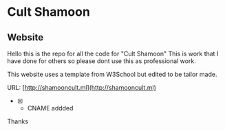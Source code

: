 # Cult Shamoon
## Website

Hello this is the repo for all the code for "Cult Shamoon"
This is work that I have done for others so please dont use this as professional work.

This website uses a template from W3School but edited to be tailor made. 

URL: [http://shamooncult.ml](http://shamooncult.ml)

-[x] - CNAME addded

Thanks
